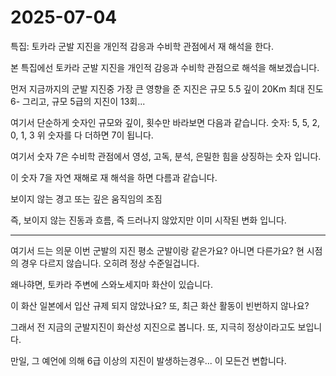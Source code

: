 # 2025-07-04

특집: 토카라 군발 지진을 개인적 감응과 수비학 관점에서 재 해석을 한다.

본 특집에선 토카라 군발 지진을 개인적 감응과 수비학 관점으로 해석을 해보겠습니다.

먼저 지금까지의 군발 지진중 가장 큰 영향을 준 지진은 규모 5.5 깊이 20Km 최대 진도 6-
그리고, 규모 5급의 지진이 13회...

여기서 단순하게 숫자인 규모와 깊이, 횟수만 바라보면 다음과 같습니다.
숫자: 5, 5, 2, 0, 1, 3
위 숫자를 다 더하면 7이 됩니다.

여기서 숫자 7은 수비학 관점에서 영성, 고독, 분석, 은밀한 힘을 상징하는 숫자 입니다.

이 숫자 7을 자연 재해로 재 해석을 하면 다름과 같습니다.

보이지 않는 경고 또는 깊은 움직임의 조짐

즉, 보이지 않는 진동과 흐름, 즉 드러나지 않았지만 이미 시작된 변화 입니다.

----

여기서 드는 의문 이번 군발의 지진 평소 군발이랑 같은가요? 아니면 다른가요?
현 시점의 경우 다르지 않습니다. 오히려 정상 수준일겁니다.

왜나햐면, 토카라 주변에 스와노세지마 화산이 있습니다.

이 화산 일본에서 입산 규제 되지 않았나요?
또, 최근 화산 활동이 빈번하지 않나요?

그래서 전 지금의 군발지진이 화산성 지진으로 봅니다.
또, 지극히 정상이라고도 보입니다.

만일, 그 예언에 의해 6급 이상의 지진이 발생하는경우...
이 모든건 변합니다.
